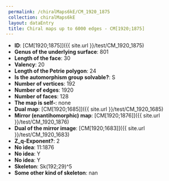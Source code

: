 ```yaml
--- 
 permalink: /chiralMaps6kE/CM_1920_1875 
 collection: chiralMaps6kE
 layout: dataEntry
 title: Chiral maps up to 6000 edges - CM[1920;1875]
---
```


- **ID**: [CM[1920;1875]]({{ site.url }}/test/CM_1920_1875)
- **Genus of the underlying surface**: 801
- **Length of the face**: 30
- **Valency**: 20
- **Length of the Petrie polygon**: 24
- **Is the automorphism group solvable?**: S
- **Number of vertices**: 192
- **Number of edges**: 1920
- **Number of faces**: 128
- **The map is self-**: none
- **Dual map**: [CM[1920;1685]]({{ site.url }}/test/CM_1920_1685)
- **Mirror (enantihomorphic) map**: [CM[1920;1876]]({{ site.url }}/test/CM_1920_1876)
- **Dual of the mirror image**: [CM[1920;1683]]({{ site.url }}/test/CM_1920_1683)
- **Z_q-Exponent?**: 2
- **No idea**:  11:1876
- **No idea**: Y
- **No idea**: Y
- **Skeleton**: Sk(192;29)^5
- **Some other kind of skeleton**: nan
